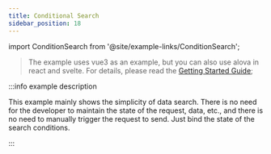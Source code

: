 ```yaml
---
title: Conditional Search
sidebar_position: 18
---
```


import ConditionSearch from '@site/example-links/ConditionSearch';

> The example uses vue3 as an example, but you can also use alova in react and svelte. For details, please read the [Getting Started Guide](/get-started/overview);

<ConditionSearch></ConditionSearch>

:::info example description

This example mainly shows the simplicity of data search. There is no need for the developer to maintain the state of the request, data, etc., and there is no need to manually trigger the request to send. Just bind the state of the search conditions.

:::
